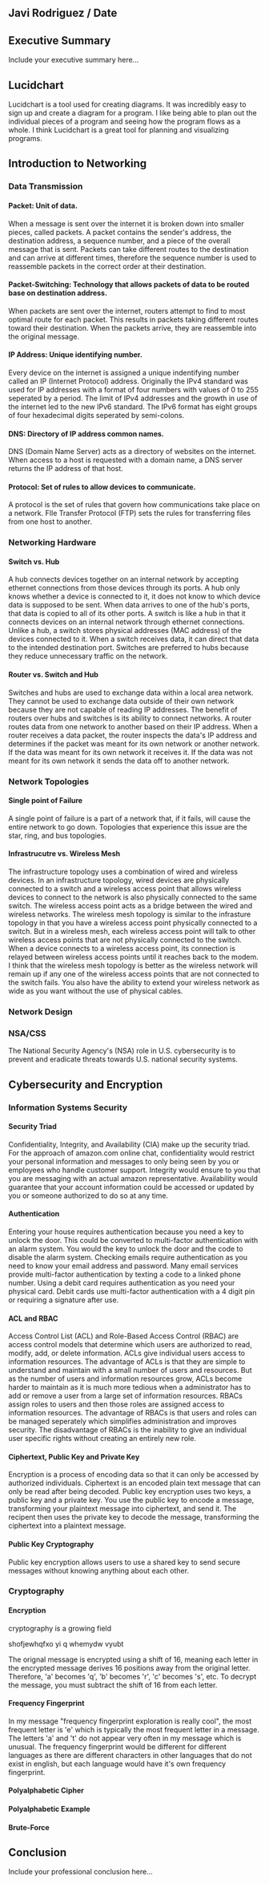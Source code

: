 ## Javi Rodriguez / Date

## Executive Summary 
Include your executive summary here...

## Lucidchart
Lucidchart is a tool used for creating diagrams. It was incredibly easy to sign up and create a diagram for a program. I like being able to plan out the individual pieces of a program and seeing how the program flows as a whole. I think Lucidchart is a great tool for planning and visualizing programs.

## Introduction to Networking

### Data Transmission
#### Packet: Unit of data. 
When a message is sent over the internet it is broken down into smaller pieces, called packets. A packet contains the sender's address, the destination address, a sequence number, and a piece of the overall message that is sent. Packets can take different routes to the destination and can arrive at different times, therefore the sequence number is used to reassemble packets in the correct order at their destination.
#### Packet-Switching: Technology that allows packets of data to be routed base on destination address.
When packets are sent over the internet, routers attempt to find to most optimal route for each packet. This results in packets taking different routes toward their destination. When the packets arrive, they are reassemble into the original message.
#### IP Address: Unique identifying number.
Every device on the internet is assigned a unique indentifying number called an IP (Internet Protocol) address. Originally the IPv4 standard was used for IP addresses with a format of four numbers with values of 0 to 255 seperated by a period. The limit of IPv4 addresses and the growth in use of the internet led to the new IPv6 standard. The IPv6 format has eight groups of four hexadecimal digits seperated by semi-colons.

#### DNS: Directory of IP address common names.
DNS (Domain Name Server) acts as a directory of websites on the internet. When access to a host is requested with a domain name, a DNS server returns the IP address of that host.

#### Protocol: Set of rules to allow devices to communicate.
A protocol is the set of rules that govern how communications take place on a network. FIle Transfer Protocol (FTP) sets the rules for transferring files from one host to another.

### Networking Hardware
#### Switch vs. Hub
A hub connects devices together on an internal network by accepting ethernet connections from those devices through its ports. A hub only knows whether a device is connected to it, it does not know to which device data is supposed to be sent. When data arrives to one of the hub's ports, that data is copied to all of its other ports. A switch is like a hub in that it connects devices on an internal network through ethernet connections. Unlike a hub, a switch stores physical addresses (MAC address) of the devices connected to it. When a switch receives data, it can direct that data to the intended destination port. Switches are preferred to hubs because they reduce unnecessary traffic on the network.

#### Router vs. Switch and Hub
Switches and hubs are used to exchange data within a local area network. They cannot be used to exchange data outside of their own network because they are not capable of reading IP addresses. The benefit of routers over hubs and switches is its ability to connect networks. A router routes data from one network to another based on their IP address. When a router receives a data packet, the router inspects the data's IP address and determines if the packet was meant for its own network or another network. If the data was meant for its own network it receives it. If the data was not meant for its own network it sends the data off to another network.
### Network Topologies
#### Single point of Failure
A single point of failure is a part of a network that, if it fails, will cause the entire network to go down. Topologies that experience this issue are the star, ring, and bus topologies.
#### Infrastrucutre vs. Wireless Mesh
The infrastructure topology uses a combination of wired and wireless devices. In an infrastructure topology, wired devices are physically connected to a switch and a wireless access point that allows wireless devices to connect to the network is also physically connected to the same switch. The wireless access point acts as a bridge between the wired and wireless networks. The wireless mesh topology is similar to the infrasture topology in that you have a wireless access point physically connected to a switch. But in a wireless mesh, each wireless access point will talk to other wireless access points that are not physically connected to the switch. When a device connects to a wireless access point, its connection is relayed between wireless access points until it reaches back to the modem. I think that the wireless mesh topology is better as the wireless network will remain up if any one of the wireless access points that are not connected to the switch fails. You also have the ability to extend your wireless network as wide as you want without the use of physical cables.
### Network Design
### NSA/CSS
The National Security Agency's (NSA) role in U.S. cybersecurity is to prevent and eradicate threats towards U.S. national security systems.
## Cybersecurity and Encryption

### Information Systems Security

#### Security Triad
Confidentiality, Integrity, and Availability (CIA) make up the security triad. For the approach of amazon.com online chat, confidentiality would restrict your personal information and messages to only being seen by you or employees who handle customer support. Integrity would ensure to you that you are messaging with an actual amazon representative. Availability would guarantee that your account information could be accessed or updated by you or someone authorized to do so at any time.
#### Authentication
Entering your house requires authentication because you need a key to unlock the door. This could be converted to multi-factor authentication with an alarm system. You would the key to unlock the door and the code to disable the alarm system. Checking emails require authentication as you need to know your email address and password. Many email services provide multi-factor authentication by texting a code to a linked phone number. Using a debit card requires authentication as you need your physical card. Debit cards use multi-factor authentication with a 4 digit pin or requiring a signature after use.
#### ACL and RBAC
Access Control List (ACL) and Role-Based Access Control (RBAC) are access control models that determine which users are authorized to read, modify, add, or delete information. ACLs give individual users access to information resources. The advantage of ACLs is that they are simple to understand and maintain with a small number of users and resources. But as the number of users and information resources grow, ACLs become harder to maintain as it is much more tedious when a administrator has to add or remove a user from a large set of information resources. RBACs assign roles to users and then those roles are assigned access to information resources. The advantage of RBACs is that users and roles can be managed seperately which simplifies administration and improves security. The disadvantage of RBACs is the inability to give an individual user specific rights without creating an entirely new role.
#### Ciphertext, Public Key and Private Key
Encryption is a process of encoding data so that it can only be accessed by authorized individuals. Ciphertext is an encoded plain text message that can only be read after being decoded. Public key encryption uses two keys, a public key and a private key. You use the public key to encode a message, transforming your plaintext message into ciphertext, and send it. The recipent then uses the private key to decode the message, transforming the ciphertext into a plaintext message.
#### Public Key Cryptography
Public key encryption allows users to use a shared key to send secure messages without knowing anything about each other.
### Cryptography
#### Encryption
cryptography is a growing field

shofjewhqfxo yi q whemydw vyubt

The orignal message is encrypted using a shift of 16, meaning each letter in the encrypted message derives 16 positions away from the original letter. Therefore, 'a' becomes 'q', 'b' becomes 'r', 'c' becomes 's', etc. To decrypt the message, you must subtract the shift of 16 from each letter.

#### Frequency Fingerprint
In my message "frequency fingerprint exploration is really cool", the most frequent letter is 'e' which is typically the most frequent letter in a message. The letters 'a' and 't' do not appear very often in my message which is unusual. The frequency fingerprint would be different for different languages as there are different characters in other languages that do not exist in english, but each language would have it's own frequency fingerprint.
#### Polyalphabetic Cipher
#### Polyalphabetic Example

#### Brute-Force

## Conclusion
Include your professional conclusion here...

